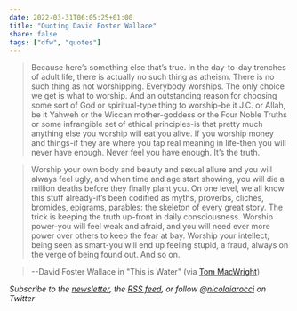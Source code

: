 ```yaml
---
date: 2022-03-31T06:05:25+01:00
title: "Quoting David Foster Wallace"
share: false
tags: ["dfw", "quotes"]
---
```

> Because here’s something else that’s true. In the day-to-day trenches of
> adult life, there is actually no such thing as atheism. There is no such
> thing as not worshipping. Everybody worships. The only choice we get is what
> to worship. And an outstanding reason for choosing some sort of God or
> spiritual-type thing to worship-be it J.C. or Allah, be it Yahweh or the
> Wiccan mother-goddess or the Four Noble Truths or some infrangible set of
> ethical principles-is that pretty much anything else you worship will eat you
> alive. If you worship money and things-if they are where you tap real meaning
> in life-then you will never have enough. Never feel you have enough. It’s the
> truth.

> Worship your own body and beauty and sexual allure and you will always feel
> ugly, and when time and age start showing, you will die a million deaths
> before they finally plant you. On one level, we all know this stuff
> already-it’s been codified as myths, proverbs, clichés, bromides, epigrams,
> parables: the skeleton of every great story. The trick is keeping the truth
> up-front in daily consciousness. Worship power-you will feel weak and afraid,
> and you will need ever more power over others to keep the fear at bay.
> Worship your intellect, being seen as smart-you will end up feeling stupid,
> a fraud, always on the verge of being found out. And so on.

> --David Foster Wallace in "This is Water" (via [Tom MacWright](https://macwright.com/2022/03/29/recently.html))


*Subscribe to the [newsletter][nl], the [RSS feed][rss], or follow @[nicolaiarocci][tw] on Twitter*

 [rss]: https://nicolaiarocci.com/index.xml
 [tw]: http://twitter.com/nicolaiarocci
 [nl]: https://nicolaiarocci.substack.com
